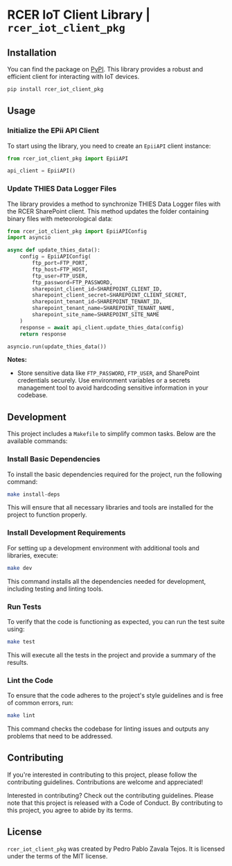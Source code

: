 # RCER IoT Client Library | `rcer_iot_client_pkg`


## Installation
You can find the package on [PyPI](https://pypi.org/project/rcer-iot-client-pkg/). 
This library provides a robust and efficient client for interacting with IoT devices.

```bash
pip install rcer_iot_client_pkg
```

## Usage

### Initialize the EPii API Client
To start using the library, you need to create an `EpiiAPI` client instance:

```python
from rcer_iot_client_pkg import EpiiAPI

api_client = EpiiAPI()
```

### Update THIES Data Logger Files
The library provides a method to synchronize THIES Data Logger files with the RCER SharePoint client. This method updates the folder containing binary files with meteorological data:

```python
from rcer_iot_client_pkg import EpiiAPIConfig
import asyncio

async def update_thies_data():
    config = EpiiAPIConfig(
        ftp_port=FTP_PORT,
        ftp_host=FTP_HOST,
        ftp_user=FTP_USER,
        ftp_password=FTP_PASSWORD,
        sharepoint_client_id=SHAREPOINT_CLIENT_ID,
        sharepoint_client_secret=SHAREPOINT_CLIENT_SECRET,
        sharepoint_tenant_id=SHAREPOINT_TENANT_ID,
        sharepoint_tenant_name=SHAREPOINT_TENANT_NAME,
        sharepoint_site_name=SHAREPOINT_SITE_NAME
    )
    response = await api_client.update_thies_data(config)
    return response

asyncio.run(update_thies_data())
```

**Notes:** 
- Store sensitive data like `FTP_PASSWORD`, `FTP_USER`, and SharePoint credentials securely. Use environment variables or a secrets management tool to avoid hardcoding sensitive information in your codebase.

## Development

This project includes a `Makefile` to simplify common tasks. Below are the available commands:

### Install Basic Dependencies
To install the basic dependencies required for the project, run the following command:

```bash
make install-deps
```

This will ensure that all necessary libraries and tools are installed for the project to function properly.

### Install Development Requirements
For setting up a development environment with additional tools and libraries, execute:

```bash
make dev
```

This command installs all the dependencies needed for development, including testing and linting tools.

### Run Tests
To verify that the code is functioning as expected, you can run the test suite using:

```bash
make test
```

This will execute all the tests in the project and provide a summary of the results.

### Lint the Code
To ensure that the code adheres to the project's style guidelines and is free of common errors, run:

```bash
make lint
```

This command checks the codebase for linting issues and outputs any problems that need to be addressed.

## Contributing
If you're interested in contributing to this project, please follow the contributing guidelines. Contributions are welcome and appreciated!

Interested in contributing? Check out the contributing guidelines. Please note that this project is released with a Code of Conduct. By contributing to this project, you agree to abide by its terms.

## License

`rcer_iot_client_pkg` was created by Pedro Pablo Zavala Tejos. It is licensed under the terms of the MIT license.

